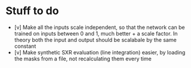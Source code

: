 # Stuff to do

- [v] Make all the inputs scale independent, so that the network can be trained on inputs between 0 and 1, much better + a scale factor. In theory both the input and output should be scalabale by the same constant
- [v] Make synthetic SXR evaluation (line integration) easier, by loading the masks from a file, not recalculating them every time